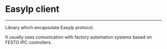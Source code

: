 # EasyIp client

***

Library which encapsulate EasyIp protocol.
 
It usually uses comunication with factory automation systems based on FESTO IPC controllers.